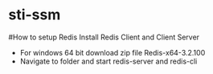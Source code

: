 # sti-ssm

#How to setup Redis
Install Redis Client and Client Server 
- For windows 64 bit download zip file Redis-x64-3.2.100 
- Navigate to folder and start redis-server and redis-cli
